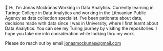 👋 Hi, I’m Jonas Mockūnas
Working in Data Analytics. 
Currently learning in Turinge College in Data Analytics and working in the Lithuanian Public Agency as data collection specialist. I've been pationate about data, decisions made with data since I was in University, where I first learnt about Data Analytics.
You can see my Turing journey by visiting the repositories. I hope you take me into consideration while looking thru my work. 

Please do reach out by email jonasmockunas@gmail.com


<!---
Bushof58/Bushof58 is a ✨ special ✨ repository because its `README.md` (this file) appears on your GitHub profile.
You can click the Preview link to take a look at your changes.
--->
